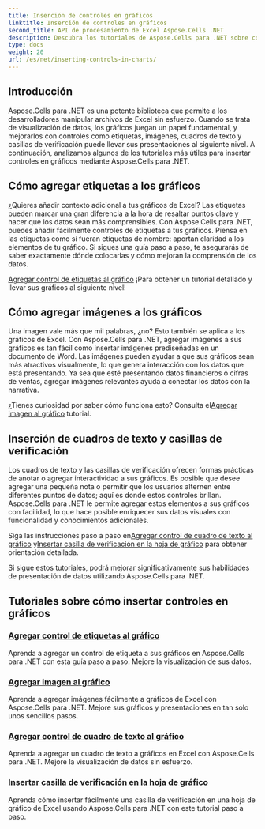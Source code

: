 ```yaml
---
title: Inserción de controles en gráficos
linktitle: Inserción de controles en gráficos
second_title: API de procesamiento de Excel Aspose.Cells .NET
description: Descubra los tutoriales de Aspose.Cells para .NET sobre cómo insertar controles en gráficos, incluida la adición de etiquetas, imágenes, cuadros de texto y casillas de verificación para mejorar la visualización de datos.
type: docs
weight: 20
url: /es/net/inserting-controls-in-charts/
---
```

## Introducción

Aspose.Cells para .NET es una potente biblioteca que permite a los desarrolladores manipular archivos de Excel sin esfuerzo. Cuando se trata de visualización de datos, los gráficos juegan un papel fundamental, y mejorarlos con controles como etiquetas, imágenes, cuadros de texto y casillas de verificación puede llevar sus presentaciones al siguiente nivel. A continuación, analizamos algunos de los tutoriales más útiles para insertar controles en gráficos mediante Aspose.Cells para .NET.

## Cómo agregar etiquetas a los gráficos

¿Quieres añadir contexto adicional a tus gráficos de Excel? Las etiquetas pueden marcar una gran diferencia a la hora de resaltar puntos clave y hacer que los datos sean más comprensibles. Con Aspose.Cells para .NET, puedes añadir fácilmente controles de etiquetas a tus gráficos. Piensa en las etiquetas como si fueran etiquetas de nombre: aportan claridad a los elementos de tu gráfico. Si sigues una guía paso a paso, te asegurarás de saber exactamente dónde colocarlas y cómo mejoran la comprensión de los datos.

[Agregar control de etiquetas al gráfico](./add-label-control-to-chart/) ¡Para obtener un tutorial detallado y llevar sus gráficos al siguiente nivel!

## Cómo agregar imágenes a los gráficos

Una imagen vale más que mil palabras, ¿no? Esto también se aplica a los gráficos de Excel. Con Aspose.Cells para .NET, agregar imágenes a sus gráficos es tan fácil como insertar imágenes prediseñadas en un documento de Word. Las imágenes pueden ayudar a que sus gráficos sean más atractivos visualmente, lo que genera interacción con los datos que está presentando. Ya sea que esté presentando datos financieros o cifras de ventas, agregar imágenes relevantes ayuda a conectar los datos con la narrativa.

 ¿Tienes curiosidad por saber cómo funciona esto? Consulta el[Agregar imagen al gráfico](./add-picture-to-chart/) tutorial.

## Inserción de cuadros de texto y casillas de verificación

Los cuadros de texto y las casillas de verificación ofrecen formas prácticas de anotar o agregar interactividad a sus gráficos. Es posible que desee agregar una pequeña nota o permitir que los usuarios alternen entre diferentes puntos de datos; aquí es donde estos controles brillan. Aspose.Cells para .NET le permite agregar estos elementos a sus gráficos con facilidad, lo que hace posible enriquecer sus datos visuales con funcionalidad y conocimientos adicionales.

 Siga las instrucciones paso a paso en[Agregar control de cuadro de texto al gráfico](./add-textbox-control-to-chart/) y[Insertar casilla de verificación en la hoja de gráfico](./insert-checkbox-in-chart-sheet/) para obtener orientación detallada.

Si sigue estos tutoriales, podrá mejorar significativamente sus habilidades de presentación de datos utilizando Aspose.Cells para .NET.

## Tutoriales sobre cómo insertar controles en gráficos
### [Agregar control de etiquetas al gráfico](./add-label-control-to-chart/)
Aprenda a agregar un control de etiqueta a sus gráficos en Aspose.Cells para .NET con esta guía paso a paso. Mejore la visualización de sus datos.
### [Agregar imagen al gráfico](./add-picture-to-chart/)
Aprenda a agregar imágenes fácilmente a gráficos de Excel con Aspose.Cells para .NET. Mejore sus gráficos y presentaciones en tan solo unos sencillos pasos.
### [Agregar control de cuadro de texto al gráfico](./add-textbox-control-to-chart/)
Aprenda a agregar un cuadro de texto a gráficos en Excel con Aspose.Cells para .NET. Mejore la visualización de datos sin esfuerzo.
### [Insertar casilla de verificación en la hoja de gráfico](./insert-checkbox-in-chart-sheet/)
Aprenda cómo insertar fácilmente una casilla de verificación en una hoja de gráfico de Excel usando Aspose.Cells para .NET con este tutorial paso a paso.